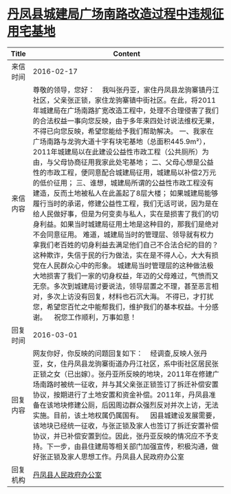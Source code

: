 # <a href="http://www.shangluo.gov.cn/zmhd/ldxxxx.jsp?urltype=leadermail.LeaderMailContentUrl&wbtreeid=1112&leadermailid=3502">丹凤县城建局广场南路改造过程中违规征用宅基地</a>
| Title |                                                                                                                                                                                                                                                                                                                   Content                                                                                                                                                                                                                                                                                                                   |
|:-----:|---------------------------------------------------------------------------------------------------------------------------------------------------------------------------------------------------------------------------------------------------------------------------------------------------------------------------------------------------------------------------------------------------------------------------------------------------------------------------------------------------------------------------------------------------------------------------------------------------------------------------------------------|
| 来信时间  | 2016-02-17                                                                                                                                                                                                                                                                                                                                                                                                                                                                                                                                                                                                                                  |
| 来信内容  | 尊敬的领导，您好：    我叫张丹亚，家住丹凤县龙驹寨镇丹江社区，父亲张正锁，家住龙驹寨镇中街社区。在此，将2011年城建局在广场南路扩宽改造工程中，处理不合理侵害了我们的合法权益一事向您反映，由于多年来四处讨说法维权无果，不得已向您反映，希望您能给予我们帮助解决。 一、我家在广场南路与龙驹大道十字有块宅基地（总面积445.9m²），2011年城建局以在此建设公益性市政工程（公共厕所）为由，与父母协商征用我家此处宅基地； 二、父母心想是公益性的市政工程，便同意配合城建局征用，城建局以补偿2万元的低价征用； 三、谁想，城建局所谓的公益性市政工程没有建造，反而土地被私人在此盖起了8层大楼； 如果城建局能够履行当时的承诺，修建公益性工程，我们无话可说，因为是在给人民做好事，但是为何变卖与私人，实在是损害了我们的切身利益。如果当时城建局征用土地是这种目的，那我们是绝对不会同意征用。 难道，城建局当时的管理层、领导就有权力拿我们老百姓的切身利益去满足他们自己不合法合纪的目的？这种欺诈，失信于民的行为做法，实在是不得人心，大大有损党在人民群众心中的形象。 城建局当时管理层的这种做法极大地损害了我们一家的切身权益，年迈的父母难过，气愤而又无奈。多次到城建局讨要说法，领导层置之不理，甚至恶言相对，多次上访没有回复，材料也石沉大海。 不得已，才打扰您，希望您百忙之中能帮我们，维护我们的基本权益。十分感谢。    祝您工作顺利，万事如意！ |
| 回复时间  | 2016-03-01                                                                                                                                                                                                                                                                                                                                                                                                                                                                                                                                                                                                                                  |
| 回复内容  | 网友你好，你反映的问题回复如下：    经调查,反映人张丹亚，女，住丹凤县龙驹寨街道办丹江社区，系中街社区居民张正锁之女（已出嫁）。张丹亚所反映的地块，2011年在修建广场南路时被统一征收，并与其父亲张正锁签订了拆迁补偿安置协议，按期进行了土地安置和资金补偿。2011年，丹凤县准备在该地块修建公厕，后因周边群众强烈反对并次上访，无法实施。目前，该土地权属仍属国有。    因县城建设发展需要，该地块已经统一征收，与张正锁及家人也签订了拆迁安置补偿协议，并已补偿安置到位。因此，张丹亚反映的情况应不予支持。下一步，由县住建局等相关部门加强宣传，积极沟通，做好张正锁及家人思想工作。丹凤县人民政府办公室                                                                                                                                                                                                                                                                                                                                |
| 回复机构  | <a href="../../category/agencies/丹凤县人民政府办公室.md">丹凤县人民政府办公室</a>                                                                                                                                                                                                                                                                                                                                                                                                                                                                                                                                                                              |